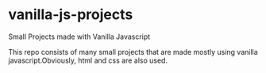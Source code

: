 # vanilla-js-projects
Small Projects made with Vanilla Javascript

This repo consists of many small projects that are made mostly using vanilla javascript.Obviously, html and css are also used.
